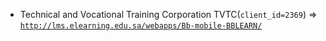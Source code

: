  - Technical and Vocational Training Corporation TVTC(`client_id=2369`) => [`http://lms.elearning.edu.sa/webapps/Bb-mobile-BBLEARN/`](http://lms.elearning.edu.sa/webapps/Bb-mobile-BBLEARN/)
